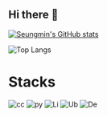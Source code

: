 ## Hi there 👋

<!--
**Seungmimn/Seungmimn** is a ✨ _special_ ✨ repository because its `README.md` (this file) appears on your GitHub profile.

Here are some ideas to get you started:




-->
[![Seungmin's GitHub stats](https://github-readme-stats.vercel.app/api?username=Seungmimn)](https://github.com/anuraghazra/github-readme-stats)

![Top Langs](https://github-readme-stats.vercel.app/api/top-langs/?username=Seungmimn&hide=SWIG,Makefile,CSS,html,Assembly)

# Stacks

![cc](https://img.shields.io/badge/C-00599C?style=for-the-badge&logo=c&logoColor=white)
![py](https://img.shields.io/badge/Python-3776AB?style=for-the-badge&logo=python&logoColor=white)
![Li](https://img.shields.io/badge/Linux-FCC624?style=for-the-badge&logo=linux&logoColor=black)
![Ub](https://img.shields.io/badge/Ubuntu-E95420?style=for-the-badge&logo=ubuntu&logoColor=white)
![De](https://img.shields.io/badge/Debian-A81D33?style=for-the-badge&logo=debian&logoColor=white)
